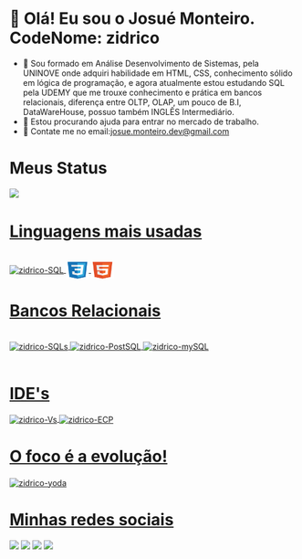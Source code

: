  <h1>👋 Olá! Eu sou o Josué Monteiro. CodeNome: zidrico </h1>

- 🌱 Sou formado em Análise Desenvolvimento de Sistemas, pela UNINOVE onde adquiri habilidade em HTML, CSS, conhecimento  sólido em lógica de programação, e agora    atualmente estou estudando SQL pela UDEMY que me trouxe conhecimento e prática em bancos relacionais, diferença entre OLTP, OLAP, um pouco de B.I, DataWareHouse, possuo também INGLÊS Intermediário.
- 🤔 Estou procurando ajuda para entrar no mercado de trabalho. 
- 💬 Contate me no email:josue.monteiro.dev@gmail.com
##
<div>
 <h1> Meus Status </h1>
  <a href="https://github.com/zidrico">
  <img height="180em" src="https://github-readme-stats.vercel.app/api?username=zidrico&show_icons=true&theme=dark&include_all_commits=true&count_private=true"/>
  
</div>
  <h1> Linguagens mais usadas </h1>
<div style="display: inline_block"><br>
   <img align="center" alt="zidrico-SQL" height="60" width="40"  src="https://www.svgrepo.com/show/331760/sql-database-generic.svg">
  <img align="center" alt="zidrico-CSS" height="30" width="40" src="https://raw.githubusercontent.com/devicons/devicon/master/icons/css3/css3-original.svg">
 <img align="center" alt="zidrico-HTML" height="30" width="40" src="https://raw.githubusercontent.com/devicons/devicon/master/icons/html5/html5-original.svg">
 </div>
 
 <h1> Bancos Relacionais </h1>
 <div style="display: inline_block"><br>
  <img align="center" alt="zidrico-SQLs" height="60" width="80" src="https://www.svgrepo.com/show/303229/microsoft-sql-server-logo.svg">
  <img align="center" alt="zidrico-PostSQL" height="30" width="60"<img src="https://img.shields.io/badge/PostgreSQL-316192?style=for-the-  badge&logo=postgresql&logoColor=white" >
  <img align="center" alt="zidrico-mySQL" height="40" width="40"  src="https://www.svgrepo.com/show/355133/mysql.svg" >
 </div>

 <div style="display: inline_block"><br>
  <h1> IDE's </h1>
 <img align="center" alt="zidrico-Vs" height="40" width="120"  src="https://img.shields.io/badge/Visual_Studio-5C2D91?style=for-the-badge&logo=visual%20studio&logoColor=white">
 <img align="center" alt="zidrico-ECP" height="40" width="120"  src="https://img.shields.io/badge/Eclipse-2C2255?style=for-the-badge&logo=eclipse&logoColor=white">
</div>
 
 <h1> O foco é a evolução! </h1>
<div>
<img align="center" alt="zidrico-yoda" src="https://i0.wp.com/thumbs.gfycat.com/CorruptUnderstatedDanishswedishfarmdog-size_restricted.gif">
</div>

<div>
 <h1> Minhas redes sociais</h1>
  <a href="https://www.instagram.com/josue_redhot/" target="_blank"><img src="https://img.shields.io/badge/-Instagram-%23E4405F?style=for-the-badge&logo=instagram&logoColor=white" target="_blank"></a>
 	<a href="https://www.twitch.tv/jhoplay1996" target="_blank"><img src="https://img.shields.io/badge/Twitch-9146FF?style=for-the-badge&logo=twitch&logoColor=white" target="_blank"></a>
  <a href = "mailto:jhou1917@gmail.com"><img src="https://img.shields.io/badge/-Gmail-%23333?style=for-the-badge&logo=gmail&logoColor=white" target="_blank"></a>
  <a href="https://www.linkedin.com/in/josu%C3%A9-monteiro-34121b182/" target="_blank"><img src="https://img.shields.io/badge/-LinkedIn-%230077B5?style=for-the-badge&logo=linkedin&logoColor=white" target="_blank"></a> 
</div>
  
